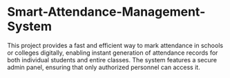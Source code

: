 # Smart-Attendance-Management-System
This project provides a fast and efficient way to mark attendance in schools or colleges digitally, enabling instant generation of attendance records for both individual students and entire classes. The system features a secure admin panel, ensuring that only authorized personnel can access it. 
